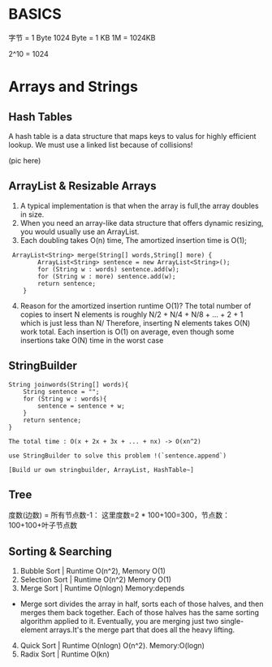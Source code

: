 # BASICS
字节 = 1 Byte
1024 Byte = 1 KB
1M = 1024KB

2^10 = 1024

# Arrays and Strings

## Hash Tables
A hash table is a data structure that maps keys to valus for highly efficient lookup.
We must use a linked list because of collisions!

(pic here)

## ArrayList & Resizable Arrays

1. A typical implementation is that when the array is full,the array doubles in size.
2. When you need an array-like data structure that offers dynamic resizing, you would usually use an ArrayList.
3. Each doubling takes O(n) time, The amortized insertion time is O(1);
```
 ArrayList<String> merge(String[] words,String[] more) {
        ArrayList<String> sentence = new ArrayList<String>();
        for (String w : words) sentence.add(w);
        for (String w : more) sentence.add(w);
        return sentence;
    }
```

4. Reason for the amortized insertion runtime O(1)?
The total number of copies to insert N elements is roughly N/2 + N/4 + N/8 + ... + 2 + 1 which is just less than N/
Therefore, inserting N elements takes O(N) work total. Each insertion is O(1) on average, even though some insertions take O(N) time in the worst case

## StringBuilder

```
String joinwords(String[] words){
	String sentence = "";
	for (String w : words){
		sentence = sentence + w;
	}
	return sentence;
}
```
```
The total time : O(x + 2x + 3x + ... + nx) -> O(xn^2)

use StringBuilder to solve this problem !(`sentence.append`)

[Build ur own stringbuilder, ArrayList, HashTable~]
```

## Tree
度数(边数) = 所有节点数-1：
这里度数=2 * 100+100=300，节点数：100+100+叶子节点数

## Sorting & Searching 

1. Bubble Sort | Runtime O(n^2), Memory O(1)
2. Selection Sort | Runtime O(n^2) Memory O(1)
3. Merge Sort | Runtime O(nlogn) Memory:depends
- Merge sort divides the array in half, sorts each of those halves, and then merges them back together. Each of those halves has the same sorting algorithm applied to it. Eventually, you are merging just two single-element arrays.It's the merge part that does all the heavy lifting.
4. Quick Sort | Runtime O(nlogn) O(n^2). Memory:O(logn)
5. Radix Sort | Runtime O(kn) 